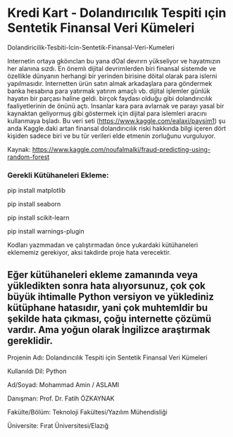 # Kredi Kart - Dolandırıcılık Tespiti ıçin Sentetik Finansal Veri Kümeleri
Dolandiricilik-Tesbiti-Icin-Sentetik-Finansal-Veri-Kumeleri 

Internetin ortaya gköınclan bu yana dOal devrırn yükseliyor ve hayatmızın her alanına sızdı. En önemlı dijital devrirnlerden biri finansal sistemde ve özellikle dünyanın herhangi bir yerinden birisine döital olarak para islerni yapılmasıdır. Internetten ürün satın almak arkadaşlara para göndermek banka hesabına para yatırmak yatırım amaçlı vb. dijital işlemler günlük hayatın bir parçası haline geldi. birçok faydası olduğu gibi dolandırıcılık faaliyetlerinin de önünü açtı. Insanlar kara para avlarnak ve parayı yasal bir kaynaktan geliyormuş gibi göstermek için dijital para islemleri aracını kullanmaya bşladı. Bu veri seti (https://www.kaggle.com/ealaxi/paysim1) şu anda Kaggle.daki artan finansal dolandırıcılık riski hakkında bilgi içeren dört kişiden sadece biri ve bu tür verileri elde etmenin zorluğunu vurguluyor. 

Kaynak: https://www.kaggle.com/noufalmalki/fraud-predicting-using-random-forest 

### Gerekli Kütühaneleri Ekleme:

pip install matplotlib

pip install seaborn

pip install scikit-learn

pip install warnings-plugin

Kodları yazmmadan ve çalıştırmadan önce yukardaki kütühaneleri eklememiz gerekiyor, aksi takdirde proje hata verecektir.
## Eğer kütühaneleri ekleme zamanında veya yükledikten sonra hata alıyorsunuz, çok çok büyük ihtimalle Python versiyon ve yüklediniz kütüphane hatasıdır, yani çok muhtemldir bu şekilde hata çıkması, çoğu internette çözümü vardır. Ama yoğun olarak İngilizce araştırmak gereklidir.

Projenin Adı: Dolandırıcılık Tespiti için Sentetik Finansal Veri Kümeleri

Kullanıldı Dil: Python

Ad/Soyad: Mohammad Amin / ASLAMI

Danışman: Prof. Dr. Fatih ÖZKAYNAK

Fakülte/Bölüm: Teknoloji Fakültesi/Yazılım Mühendisliği

Üniversite: Fırat Üniversitesi/Elazığ
